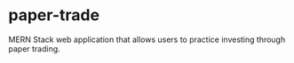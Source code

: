 # paper-trade

MERN Stack web application that allows users to practice investing through paper trading.
